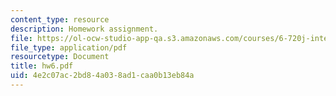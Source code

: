 ```yaml
---
content_type: resource
description: Homework assignment.
file: https://ol-ocw-studio-app-qa.s3.amazonaws.com/courses/6-720j-integrated-microelectronic-devices-spring-2007/4e2c07ac2bd84a038ad1caa0b13eb84a_hw6.pdf
file_type: application/pdf
resourcetype: Document
title: hw6.pdf
uid: 4e2c07ac-2bd8-4a03-8ad1-caa0b13eb84a
---
```

